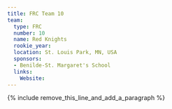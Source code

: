 ```yaml
---
title: FRC Team 10
team:
  type: FRC
  number: 10
  name: Red Knights
  rookie_year:
  location: St. Louis Park, MN, USA
  sponsors:
  - Benilde-St. Margaret's School
  links:
    Website:
---
```


{% include remove_this_line_and_add_a_paragraph %}